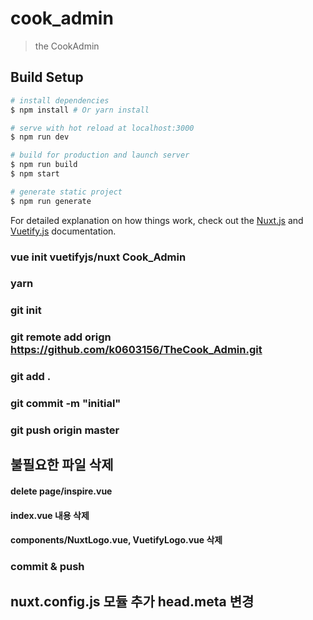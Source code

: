 # cook_admin

> the CookAdmin

## Build Setup

``` bash
# install dependencies
$ npm install # Or yarn install

# serve with hot reload at localhost:3000
$ npm run dev

# build for production and launch server
$ npm run build
$ npm start

# generate static project
$ npm run generate
```

For detailed explanation on how things work, check out the [Nuxt.js](https://github.com/nuxt/nuxt.js) and [Vuetify.js](https://vuetifyjs.com/) documentation.


### vue init vuetifyjs/nuxt Cook_Admin

### yarn

### git init

### git remote add orign https://github.com/k0603156/TheCook_Admin.git

### git add .

### git commit -m "initial"

### git push origin master

## 불필요한 파일 삭제
#### delete page/inspire.vue
#### index.vue 내용 삭제
#### components/NuxtLogo.vue, VuetifyLogo.vue 삭제
### commit & push

## nuxt.config.js 모듈 추가 head.meta 변경